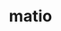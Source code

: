 ---
title: "matio"
layout: cache
categories: [package, develop]
meta: {"versions": ["1.5.26"], "compilers": ["gcc@=11.1.0", "gcc@=11.4.0"], "oss": ["ubuntu20.04", "ubuntu22.04"], "platforms": ["linux"], "targets": ["x86_64_v3"], "stacks": ["data-vis-sdk", "e4s", "root"], "num_specs": 23, "num_specs_by_stack": {"data-vis-sdk": 7, "root": 23, "e4s": 16}}
spec_details: [{"hash": "l6g5jqc2tmwoxebjqnlwdb4ek346mfno", "compiler": "gcc@=11.1.0", "versions": ["1.5.26"], "os": "ubuntu20.04", "platform": "linux", "target": "x86_64_v3", "variants": ["build_system=autotools", "+hdf5", "+shared", "+zlib"], "stacks": ["data-vis-sdk", "root"], "size": "-", "tarball": "https://binaries.spack.io/develop/build_cache/linux-ubuntu20.04-x86_64_v3/gcc-11.1.0/matio-1.5.26/linux-ubuntu20.04-x86_64_v3-gcc-11.1.0-matio-1.5.26-l6g5jqc2tmwoxebjqnlwdb4ek346mfno.spack"}, {"hash": "ccx7llqu46v2nqtzo2h6gj5tkhynxjak", "compiler": "gcc@=11.1.0", "versions": ["1.5.26"], "os": "ubuntu20.04", "platform": "linux", "target": "x86_64_v3", "variants": ["build_system=autotools", "+hdf5", "+shared", "+zlib"], "stacks": ["data-vis-sdk", "root"], "size": "-", "tarball": "https://binaries.spack.io/develop/build_cache/linux-ubuntu20.04-x86_64_v3/gcc-11.1.0/matio-1.5.26/linux-ubuntu20.04-x86_64_v3-gcc-11.1.0-matio-1.5.26-ccx7llqu46v2nqtzo2h6gj5tkhynxjak.spack"}, {"hash": "3xwsss3tfzig27ijui2hzn6oigpya5tt", "compiler": "gcc@=11.1.0", "versions": ["1.5.26"], "os": "ubuntu20.04", "platform": "linux", "target": "x86_64_v3", "variants": ["build_system=autotools", "+hdf5", "+shared", "+zlib"], "stacks": ["data-vis-sdk", "root"], "size": "-", "tarball": "https://binaries.spack.io/develop/build_cache/linux-ubuntu20.04-x86_64_v3/gcc-11.1.0/matio-1.5.26/linux-ubuntu20.04-x86_64_v3-gcc-11.1.0-matio-1.5.26-3xwsss3tfzig27ijui2hzn6oigpya5tt.spack"}, {"hash": "dr3l3bnpk7gs75z7bu35nkvuizv5cxtq", "compiler": "gcc@=11.1.0", "versions": ["1.5.26"], "os": "ubuntu20.04", "platform": "linux", "target": "x86_64_v3", "variants": ["build_system=autotools", "+hdf5", "+shared", "+zlib"], "stacks": ["data-vis-sdk", "root"], "size": "-", "tarball": "https://binaries.spack.io/develop/build_cache/linux-ubuntu20.04-x86_64_v3/gcc-11.1.0/matio-1.5.26/linux-ubuntu20.04-x86_64_v3-gcc-11.1.0-matio-1.5.26-dr3l3bnpk7gs75z7bu35nkvuizv5cxtq.spack"}, {"hash": "4gbofmbvymc3tpo46fjgll6y6clyvvmw", "compiler": "gcc@=11.1.0", "versions": ["1.5.26"], "os": "ubuntu20.04", "platform": "linux", "target": "x86_64_v3", "variants": ["build_system=autotools", "+hdf5", "+shared", "+zlib"], "stacks": ["data-vis-sdk", "root"], "size": "-", "tarball": "https://binaries.spack.io/develop/build_cache/linux-ubuntu20.04-x86_64_v3/gcc-11.1.0/matio-1.5.26/linux-ubuntu20.04-x86_64_v3-gcc-11.1.0-matio-1.5.26-4gbofmbvymc3tpo46fjgll6y6clyvvmw.spack"}, {"hash": "ddhizldzzb7lm4pxqhh7uckle3y5p7ih", "compiler": "gcc@=11.1.0", "versions": ["1.5.26"], "os": "ubuntu20.04", "platform": "linux", "target": "x86_64_v3", "variants": ["build_system=autotools", "+hdf5", "+shared", "+zlib"], "stacks": ["data-vis-sdk", "root"], "size": "-", "tarball": "https://binaries.spack.io/develop/build_cache/linux-ubuntu20.04-x86_64_v3/gcc-11.1.0/matio-1.5.26/linux-ubuntu20.04-x86_64_v3-gcc-11.1.0-matio-1.5.26-ddhizldzzb7lm4pxqhh7uckle3y5p7ih.spack"}, {"hash": "jaqczktnzjomxj2n2k4ckjnhshnehz32", "compiler": "gcc@=11.1.0", "versions": ["1.5.26"], "os": "ubuntu20.04", "platform": "linux", "target": "x86_64_v3", "variants": ["build_system=autotools", "+hdf5", "+shared", "+zlib"], "stacks": ["data-vis-sdk", "root"], "size": "-", "tarball": "https://binaries.spack.io/develop/build_cache/linux-ubuntu20.04-x86_64_v3/gcc-11.1.0/matio-1.5.26/linux-ubuntu20.04-x86_64_v3-gcc-11.1.0-matio-1.5.26-jaqczktnzjomxj2n2k4ckjnhshnehz32.spack"}, {"hash": "qizpo2oamawbu3u3pko5e4daujnxgtq3", "compiler": "gcc@=11.4.0", "versions": ["1.5.26"], "os": "ubuntu22.04", "platform": "linux", "target": "x86_64_v3", "variants": ["build_system=autotools", "+hdf5", "+shared", "+zlib"], "stacks": ["e4s", "root"], "size": "-", "tarball": "https://binaries.spack.io/develop/build_cache/linux-ubuntu22.04-x86_64_v3/gcc-11.4.0/matio-1.5.26/linux-ubuntu22.04-x86_64_v3-gcc-11.4.0-matio-1.5.26-qizpo2oamawbu3u3pko5e4daujnxgtq3.spack"}, {"hash": "vokcz2wn3us2kgr6gd27ovqj3kpglf7u", "compiler": "gcc@=11.4.0", "versions": ["1.5.26"], "os": "ubuntu22.04", "platform": "linux", "target": "x86_64_v3", "variants": ["build_system=autotools", "+hdf5", "+shared", "+zlib"], "stacks": ["e4s", "root"], "size": "-", "tarball": "https://binaries.spack.io/develop/build_cache/linux-ubuntu22.04-x86_64_v3/gcc-11.4.0/matio-1.5.26/linux-ubuntu22.04-x86_64_v3-gcc-11.4.0-matio-1.5.26-vokcz2wn3us2kgr6gd27ovqj3kpglf7u.spack"}, {"hash": "ndngpmfyzr2glx3rslpzejoixv2zmlwq", "compiler": "gcc@=11.4.0", "versions": ["1.5.26"], "os": "ubuntu22.04", "platform": "linux", "target": "x86_64_v3", "variants": ["build_system=autotools", "+hdf5", "+shared", "+zlib"], "stacks": ["e4s", "root"], "size": "-", "tarball": "https://binaries.spack.io/develop/build_cache/linux-ubuntu22.04-x86_64_v3/gcc-11.4.0/matio-1.5.26/linux-ubuntu22.04-x86_64_v3-gcc-11.4.0-matio-1.5.26-ndngpmfyzr2glx3rslpzejoixv2zmlwq.spack"}, {"hash": "t4mdutjqj4slnyfvchpxeum4gfw6cxo3", "compiler": "gcc@=11.4.0", "versions": ["1.5.26"], "os": "ubuntu22.04", "platform": "linux", "target": "x86_64_v3", "variants": ["build_system=autotools", "+hdf5", "+shared", "+zlib"], "stacks": ["e4s", "root"], "size": "-", "tarball": "https://binaries.spack.io/develop/build_cache/linux-ubuntu22.04-x86_64_v3/gcc-11.4.0/matio-1.5.26/linux-ubuntu22.04-x86_64_v3-gcc-11.4.0-matio-1.5.26-t4mdutjqj4slnyfvchpxeum4gfw6cxo3.spack"}, {"hash": "rlc3ffxcvnnjjzmlj7ggtfkkitv6grpw", "compiler": "gcc@=11.4.0", "versions": ["1.5.26"], "os": "ubuntu22.04", "platform": "linux", "target": "x86_64_v3", "variants": ["build_system=autotools", "+hdf5", "+shared", "+zlib"], "stacks": ["e4s", "root"], "size": "-", "tarball": "https://binaries.spack.io/develop/build_cache/linux-ubuntu22.04-x86_64_v3/gcc-11.4.0/matio-1.5.26/linux-ubuntu22.04-x86_64_v3-gcc-11.4.0-matio-1.5.26-rlc3ffxcvnnjjzmlj7ggtfkkitv6grpw.spack"}, {"hash": "uzhghhnrqlx2we3vikcb7ecsajinammd", "compiler": "gcc@=11.4.0", "versions": ["1.5.26"], "os": "ubuntu22.04", "platform": "linux", "target": "x86_64_v3", "variants": ["build_system=autotools", "+hdf5", "+shared", "+zlib"], "stacks": ["e4s", "root"], "size": "-", "tarball": "https://binaries.spack.io/develop/build_cache/linux-ubuntu22.04-x86_64_v3/gcc-11.4.0/matio-1.5.26/linux-ubuntu22.04-x86_64_v3-gcc-11.4.0-matio-1.5.26-uzhghhnrqlx2we3vikcb7ecsajinammd.spack"}, {"hash": "7nai2maftad3qkxs53ay7lwib6alxun4", "compiler": "gcc@=11.4.0", "versions": ["1.5.26"], "os": "ubuntu22.04", "platform": "linux", "target": "x86_64_v3", "variants": ["build_system=autotools", "+hdf5", "+shared", "+zlib"], "stacks": ["e4s", "root"], "size": "-", "tarball": "https://binaries.spack.io/develop/build_cache/linux-ubuntu22.04-x86_64_v3/gcc-11.4.0/matio-1.5.26/linux-ubuntu22.04-x86_64_v3-gcc-11.4.0-matio-1.5.26-7nai2maftad3qkxs53ay7lwib6alxun4.spack"}, {"hash": "qut5fmhg5exzhj23retlk3ddaw6wu6q3", "compiler": "gcc@=11.4.0", "versions": ["1.5.26"], "os": "ubuntu22.04", "platform": "linux", "target": "x86_64_v3", "variants": ["build_system=autotools", "+hdf5", "+shared", "+zlib"], "stacks": ["e4s", "root"], "size": "-", "tarball": "https://binaries.spack.io/develop/build_cache/linux-ubuntu22.04-x86_64_v3/gcc-11.4.0/matio-1.5.26/linux-ubuntu22.04-x86_64_v3-gcc-11.4.0-matio-1.5.26-qut5fmhg5exzhj23retlk3ddaw6wu6q3.spack"}, {"hash": "gk7s3d7p3rhmaz5skeodengvbb5qdm77", "compiler": "gcc@=11.4.0", "versions": ["1.5.26"], "os": "ubuntu22.04", "platform": "linux", "target": "x86_64_v3", "variants": ["build_system=autotools", "+hdf5", "+shared", "+zlib"], "stacks": ["e4s", "root"], "size": "-", "tarball": "https://binaries.spack.io/develop/build_cache/linux-ubuntu22.04-x86_64_v3/gcc-11.4.0/matio-1.5.26/linux-ubuntu22.04-x86_64_v3-gcc-11.4.0-matio-1.5.26-gk7s3d7p3rhmaz5skeodengvbb5qdm77.spack"}, {"hash": "llrqpqpgmcmx3isr5p4niiwgju22dwoe", "compiler": "gcc@=11.4.0", "versions": ["1.5.26"], "os": "ubuntu22.04", "platform": "linux", "target": "x86_64_v3", "variants": ["build_system=autotools", "+hdf5", "+shared", "+zlib"], "stacks": ["e4s", "root"], "size": "-", "tarball": "https://binaries.spack.io/develop/build_cache/linux-ubuntu22.04-x86_64_v3/gcc-11.4.0/matio-1.5.26/linux-ubuntu22.04-x86_64_v3-gcc-11.4.0-matio-1.5.26-llrqpqpgmcmx3isr5p4niiwgju22dwoe.spack"}, {"hash": "o4zn3u5jberbh6xq5pnu7hyrijlvsldu", "compiler": "gcc@=11.4.0", "versions": ["1.5.26"], "os": "ubuntu22.04", "platform": "linux", "target": "x86_64_v3", "variants": ["build_system=autotools", "+hdf5", "+shared", "+zlib"], "stacks": ["e4s", "root"], "size": "-", "tarball": "https://binaries.spack.io/develop/build_cache/linux-ubuntu22.04-x86_64_v3/gcc-11.4.0/matio-1.5.26/linux-ubuntu22.04-x86_64_v3-gcc-11.4.0-matio-1.5.26-o4zn3u5jberbh6xq5pnu7hyrijlvsldu.spack"}, {"hash": "o53oehwkcx3fhhoghxwl25qvs6ou76q5", "compiler": "gcc@=11.4.0", "versions": ["1.5.26"], "os": "ubuntu22.04", "platform": "linux", "target": "x86_64_v3", "variants": ["build_system=autotools", "+hdf5", "+shared", "+zlib"], "stacks": ["e4s", "root"], "size": "-", "tarball": "https://binaries.spack.io/develop/build_cache/linux-ubuntu22.04-x86_64_v3/gcc-11.4.0/matio-1.5.26/linux-ubuntu22.04-x86_64_v3-gcc-11.4.0-matio-1.5.26-o53oehwkcx3fhhoghxwl25qvs6ou76q5.spack"}, {"hash": "pk27yvo4nbdwfigterchk3uuenfuaru5", "compiler": "gcc@=11.4.0", "versions": ["1.5.26"], "os": "ubuntu22.04", "platform": "linux", "target": "x86_64_v3", "variants": ["build_system=autotools", "+hdf5", "+shared", "+zlib"], "stacks": ["e4s", "root"], "size": "-", "tarball": "https://binaries.spack.io/develop/build_cache/linux-ubuntu22.04-x86_64_v3/gcc-11.4.0/matio-1.5.26/linux-ubuntu22.04-x86_64_v3-gcc-11.4.0-matio-1.5.26-pk27yvo4nbdwfigterchk3uuenfuaru5.spack"}, {"hash": "pyqtoendj6ieunteje46wcjmyjfj4hek", "compiler": "gcc@=11.4.0", "versions": ["1.5.26"], "os": "ubuntu22.04", "platform": "linux", "target": "x86_64_v3", "variants": ["build_system=autotools", "+hdf5", "+shared", "+zlib"], "stacks": ["e4s", "root"], "size": "-", "tarball": "https://binaries.spack.io/develop/build_cache/linux-ubuntu22.04-x86_64_v3/gcc-11.4.0/matio-1.5.26/linux-ubuntu22.04-x86_64_v3-gcc-11.4.0-matio-1.5.26-pyqtoendj6ieunteje46wcjmyjfj4hek.spack"}, {"hash": "y6ny6y6cjhod3xpghlnv6cpitykszzxt", "compiler": "gcc@=11.4.0", "versions": ["1.5.26"], "os": "ubuntu22.04", "platform": "linux", "target": "x86_64_v3", "variants": ["build_system=autotools", "+hdf5", "+shared", "+zlib"], "stacks": ["e4s", "root"], "size": "-", "tarball": "https://binaries.spack.io/develop/build_cache/linux-ubuntu22.04-x86_64_v3/gcc-11.4.0/matio-1.5.26/linux-ubuntu22.04-x86_64_v3-gcc-11.4.0-matio-1.5.26-y6ny6y6cjhod3xpghlnv6cpitykszzxt.spack"}, {"hash": "zelajlu2j3t26bxzn46weozzjbnefa2u", "compiler": "gcc@=11.4.0", "versions": ["1.5.26"], "os": "ubuntu22.04", "platform": "linux", "target": "x86_64_v3", "variants": ["build_system=autotools", "+hdf5", "+shared", "+zlib"], "stacks": ["e4s", "root"], "size": "-", "tarball": "https://binaries.spack.io/develop/build_cache/linux-ubuntu22.04-x86_64_v3/gcc-11.4.0/matio-1.5.26/linux-ubuntu22.04-x86_64_v3-gcc-11.4.0-matio-1.5.26-zelajlu2j3t26bxzn46weozzjbnefa2u.spack"}]
---